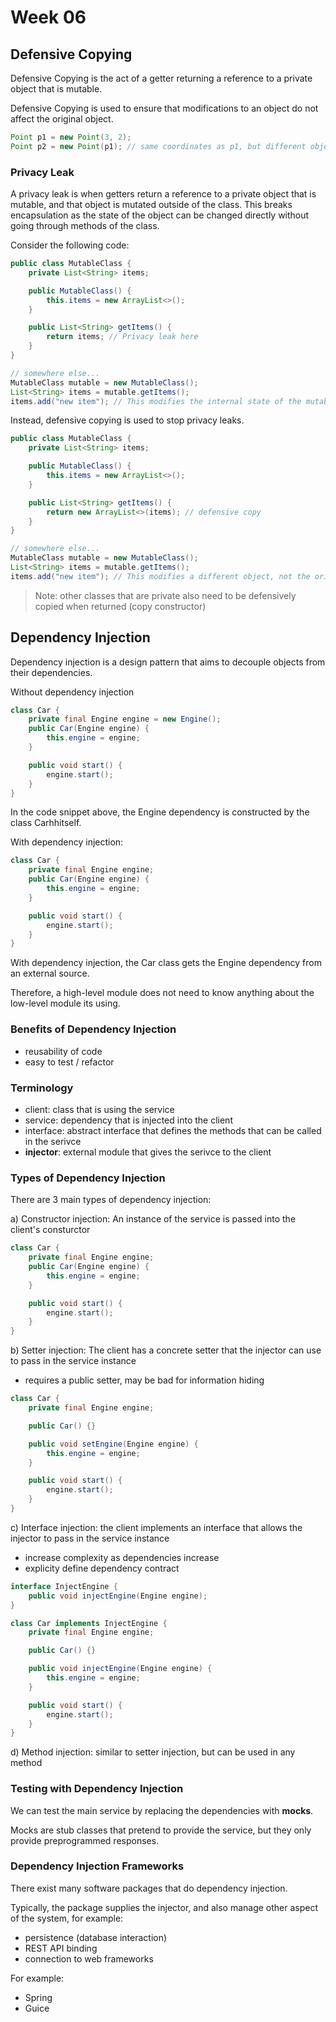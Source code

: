 # Week 06

## Defensive Copying

Defensive Copying is the act of a getter returning a reference to a private object that is mutable.

Defensive Copying is used to ensure that modifications to an object do not affect the original object.

```java
Point p1 = new Point(3, 2);
Point p2 = new Point(p1); // same coordinates as p1, but different object (p1 is copied)
```

### Privacy Leak

A privacy leak is when getters return a reference to a private object that is mutable, and that object is mutated outside of the class. This breaks encapsulation as the state of the object can be changed directly without going through methods of the class.

Consider the following code:

```java
public class MutableClass {
    private List<String> items;

    public MutableClass() {
        this.items = new ArrayList<>();
    }

    public List<String> getItems() {
        return items; // Privacy leak here
    }
}

// somewhere else...
MutableClass mutable = new MutableClass();
List<String> items = mutable.getItems();
items.add("new item"); // This modifies the internal state of the mutable object, which is not allowed.
```

Instead, defensive copying is used to stop privacy leaks.

```java
public class MutableClass {
    private List<String> items;

    public MutableClass() {
        this.items = new ArrayList<>();
    }

    public List<String> getItems() {
        return new ArrayList<>(items); // defensive copy
    }
}

// somewhere else...
MutableClass mutable = new MutableClass();
List<String> items = mutable.getItems();
items.add("new item"); // This modifies a different object, not the original
```

> Note: other classes that are private also need to be defensively copied when returned (copy constructor)

## Dependency Injection

Dependency injection is a design pattern that aims to decouple objects from their dependencies.

Without dependency injection

```java
class Car {
    private final Engine engine = new Engine();
    public Car(Engine engine) {
        this.engine = engine;
    }

    public void start() {
        engine.start();
    }
}
```

In the code snippet above, the Engine dependency is constructed by the class Carhhitself.

With dependency injection:

```java
class Car {
    private final Engine engine;
    public Car(Engine engine) {
        this.engine = engine;
    }

    public void start() {
        engine.start();
    }
}
```

With dependency injection, the Car class gets the Engine dependency from an external source.

Therefore, a high-level module does not need to know anything about the low-level module its using.

### Benefits of Dependency Injection

- reusability of code
- easy to test / refactor

### Terminology

- client: class that is using the service
- service: dependency that is injected into the client
- interface: abstract interface that defines the methods that can be called in the serivce
- **injector**: external module that gives the serivce to the client

### Types of Dependency Injection

There are 3 main types of dependency injection:

a) Constructor injection: An instance of the service is passed into the client's consturctor

```java
class Car {
    private final Engine engine;
    public Car(Engine engine) {
        this.engine = engine;
    }

    public void start() {
        engine.start();
    }
}
```

b) Setter injection: The client has a concrete setter that the injector can use to pass in the service instance

- requires a public setter, may be bad for information hiding

```java
class Car {
    private final Engine engine;

    public Car() {}

    public void setEngine(Engine engine) {
        this.engine = engine;
    }

    public void start() {
        engine.start();
    }
}
```

c) Interface injection: the client implements an interface that allows the injector to pass in the service instance

- increase complexity as dependencies increase
- explicity define dependency contract

```java
interface InjectEngine {
    public void injectEngine(Engine engine);
}

class Car implements InjectEngine {
    private final Engine engine;

    public Car() {}

    public void injectEngine(Engine engine) {
        this.engine = engine;
    }

    public void start() {
        engine.start();
    }
}
```

d) Method injection: similar to setter injection, but can be used in any method

### Testing with Dependency Injection

We can test the main service by replacing the dependencies with **mocks**.

Mocks are stub classes that pretend to provide the service, but they only provide preprogrammed responses.

### Dependency Injection Frameworks

There exist many software packages that do dependency injection.

Typically, the package supplies the injector, and also manage other aspect of the system, for example:

- persistence (database interaction)
- REST API binding
- connection to web frameworks

For example:

- Spring
- Guice
